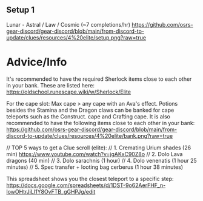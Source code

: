 ## Setup 1
Lunar - Astral / Law / Cosmic (~7 completions/hr)
https://github.com/osrs-gear-discord/gear-discord/blob/main/from-discord-to-update/clues/resources/4%20elite/setup.png?raw=true

# Advice/Info
It's recommended to have the required Sherlock items close to each other in your bank. These are listed here: <https://oldschool.runescape.wiki/w/Sherlock/Elite>

For the cape slot: Max cape > any cape with an Ava's effect. 
Potions besides the Stamina and the Dragon claws can be banked for cape teleports such as the Construct. cape and Crafting cape.
It is also recommended to have the following items close to each other in your bank:
https://github.com/osrs-gear-discord/gear-discord/blob/main/from-discord-to-update/clues/resources/4%20elite/bank.png?raw=true

// TOP 5 ways to get a Clue scroll (elite):
// 1. Cremating Urium shades (26 min) https://www.youtube.com/watch?v=jgAKxC90Z8o
// 2. Dolo Lava dragons (40 min)
// 3. Dolo ⁠sarachnis (1 hour)
// 4. Dolo ⁠venenatis (1 hour 25 minutes)
// 5. Spec transfer + looting bag ⁠cerberus (1 hour 38 minutes)

This spreadsheet shows you the closest teleport to a specific step:
<https://docs.google.com/spreadsheets/d/1DST-9o62AerFHF_n-lowOHtrJiLl1Y8OvFTB_gGHPJg/edit>
